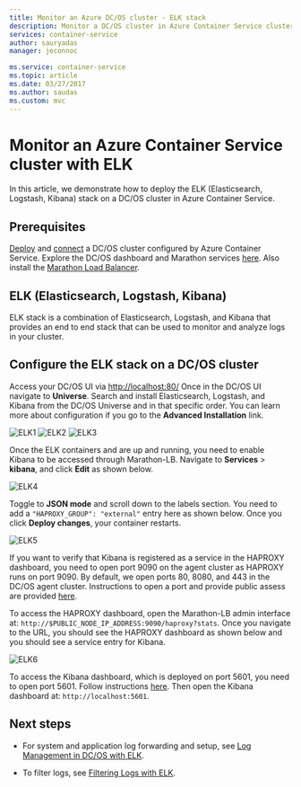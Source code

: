 ```yaml
---
title: Monitor an Azure DC/OS cluster - ELK stack
description: Monitor a DC/OS cluster in Azure Container Service cluster with ELK (Elasticsearch, Logstash, and Kibana).
services: container-service
author: sauryadas
manager: jeconnoc

ms.service: container-service
ms.topic: article
ms.date: 03/27/2017
ms.author: saudas
ms.custom: mvc
---
```


# Monitor an Azure Container Service cluster with ELK

In this article, we demonstrate how to deploy the ELK (Elasticsearch, Logstash, Kibana) stack on a DC/OS cluster in Azure Container Service. 

## Prerequisites
[Deploy](container-service-deployment.md) and [connect](../container-service-connect.md) a DC/OS cluster configured by 
Azure Container Service. Explore the DC/OS dashboard and Marathon services [here](container-service-mesos-marathon-ui.md). Also install the [Marathon Load Balancer](container-service-load-balancing.md).


## ELK (Elasticsearch, Logstash, Kibana)
ELK stack is a combination of Elasticsearch, Logstash, and Kibana that provides an end to end stack that can be used to monitor and analyze logs in your cluster.

## Configure the ELK stack on a DC/OS cluster
Access your DC/OS UI via [http://localhost:80/](http://localhost:80/) Once in the DC/OS UI navigate to **Universe**. Search and 
install Elasticsearch, Logstash, and Kibana from the DC/OS Universe and in that specific order. You can learn more about configuration 
if you go to the **Advanced Installation** link.

![ELK1](./media/container-service-monitoring-elk/elk1.PNG) ![ELK2](./media/container-service-monitoring-elk/elk2.PNG) ![ELK3](./media/container-service-monitoring-elk/elk3.PNG) 

Once the ELK containers and are up and running, you need to enable Kibana to be accessed through Marathon-LB. Navigate to 
**Services** > **kibana**, and click **Edit** as shown below.

![ELK4](./media/container-service-monitoring-elk/elk4.PNG)


Toggle to **JSON mode** and scroll down to the labels section.
You need to add a `"HAPROXY_GROUP": "external"` entry here as shown below.
Once you click **Deploy changes**, your container restarts.

![ELK5](./media/container-service-monitoring-elk/elk5.PNG)


If you want to verify that Kibana is registered as a service in the HAPROXY dashboard, you need to open port 9090 on the agent cluster as HAPROXY runs on port 9090.
By default, we open ports 80, 8080, and 443 in the DC/OS agent cluster.
Instructions to open a port and provide public assess are provided [here](container-service-enable-public-access.md).

To access the HAPROXY dashboard, open the Marathon-LB admin interface at:
`http://$PUBLIC_NODE_IP_ADDRESS:9090/haproxy?stats`.
Once you navigate to the URL, you should see the HAPROXY dashboard as shown below and you should see a service entry for Kibana.

![ELK6](./media/container-service-monitoring-elk/elk6.PNG)


To access the Kibana dashboard, which is deployed on port 5601, you need to open port 5601. Follow instructions [here](container-service-enable-public-access.md). Then open the Kibana dashboard at:
`http://localhost:5601`.

## Next steps

* For system and application log forwarding and setup, see [Log Management in DC/OS with ELK](https://docs.mesosphere.com/1.8/administration/logging/elk/).

* To filter logs, see [Filtering Logs with ELK](https://docs.mesosphere.com/1.8/administration/logging/filter-elk/). 

 

